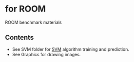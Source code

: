 # for ROOM
 ROOM benchmark materials

## Contents
- See SVM folder for [SVM](SVM) algorithm training and prediction.
- See Graphics for drawing images.